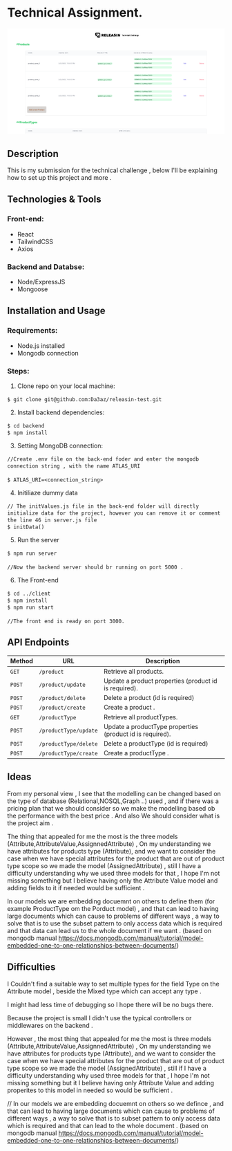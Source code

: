 # Technical Assignment.

<img src="githubImg/releasin.png"/>

## Description


This is my submission for the technical challenge , below I'll be explaining how to set up this project and more .

## Technologies & Tools

### Front-end:

* React
* TailwindCSS
* Axios

### Backend and Databse:

* Node/ExpressJS
* Mongoose


## Installation and Usage

### Requirements:

* Node.js installed
* Mongodb connection

### Steps:
1. Clone repo on your local machine:
```
$ git clone git@github.com:Da3az/releasin-test.git
```
2. Install backend dependencies:
```
$ cd backend
$ npm install
```
3. Setting MongoDB connection:
```
//Create .env file on the back-end foder and enter the mongodb connection string , with the name ATLAS_URI

$ ATLAS_URI=<connection_string>
```
4. Initiliaze dummy data
```
// The initValues.js file in the back-end folder will directly initialize data for the project, however you can remove it or comment the line 46 in server.js file
$ initData()
```
5. Run the server
```
$ npm run server

//Now the backend server should br running on port 5000 .
```
6. The Front-end
```
$ cd ../client
$ npm install
$ npm run start

//The front end is ready on port 3000.
```

## API Endpoints

 Method   | URL                                      | Description                              |
| -------- | ---------------------------------------- | ---------------------------------------- |
| `GET`    | `/product`                             | Retrieve all products.                      |
| `POST`   | `/product/update`                             | Update a product properties (product id is required).                       |
| `POST`    | `/product/delete`                          | Delete a product (id is required)                       |
| `POST`  | `/product/create`                          | Create a product .                 |
| `GET`    | `/productType`                             | Retrieve all productTypes.                      |
| `POST`   | `/productType/update`                             | Update a productType properties (product id is required).                       |
| `POST`    | `/productType/delete`                          | Delete a productType (id is required)                       |
| `POST`  | `/productType/create`                          | Create a productType . 

## Ideas

From my personal view , I see that the modelling can be changed based on the type of database (Relational,NOSQL,Graph ..) used , and if there was a pricing plan that  we should consider so we make the modelling based ob the performance with the best price .
And also We should consider what is the project aim .


The thing that appealed for me the most is the three models (Attribute,AttributeValue,AssignnedAttribute) , On my understanding we have attributes for products type (Attribute), and we want to consider the case when we have special attributes for the product that are out of product type scope so we made the model (AssignedAttribute) , still I have a difficulty understanding why we used three models for that , I hope I'm not missing something but I believe having only the Attribute Value model and adding fields to it if needed would be sufficient .


In our models we are embedding docuemnt on others to define them (for example ProductType om the Porduct model) , and that can lead to having large documents which can cause to problems of different ways , a way to solve that is to use the subset pattern to only access data which is required and that data can lead us to the whole document if we want .
(based on mongodb manual 
 https://docs.mongodb.com/manual/tutorial/model-embedded-one-to-one-relationships-between-documents/)

## Difficulties

I Couldn't find a suitable way to set multiple types for the field Type on the Attribute model , beside the Mixed type which can accept any type .


I might had less time of debugging so I hope there will be no bugs there.


Because the project is small I didn't use the typical controllers or middlewares on the backend .

However , the most thing that appealed for me the most is three models (Attribute,AttributeValue,AssignnedAttribute) , On my understanding
we have attributes for products type (Attribute), and we want to consider the case when we have special attributes for the product that are out of product type scope so we made the model (AssignedAttribute) , still if I have a difficulty understanding why used three models for that , I hope I'm not missing something but it I believe having only Attribute Value and adding properites to this model in needed so would be sufficient .

//
In our models we are embedding docuemnt on others so we defince , and that can lead to having large documents which can cause to problems of different ways , a way to solve that is to subset pattern to only access data which is required and that can lead to the whole document .
(based on mongodb manual
 https://docs.mongodb.com/manual/tutorial/model-embedded-one-to-one-relationships-between-documents/)

